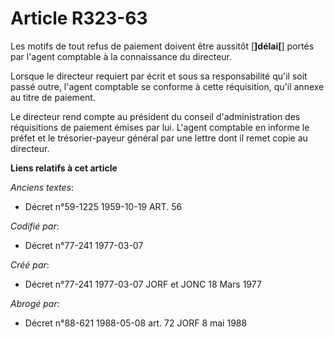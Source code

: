 # Article R323-63

Les motifs de tout refus de paiement doivent être aussitôt [**]délai[**] portés par l'agent comptable à la connaissance du
directeur.

Lorsque le directeur requiert par écrit et sous sa responsabilité qu'il soit passé outre, l'agent comptable se conforme à
cette réquisition, qu'il annexe au titre de paiement.

Le directeur rend compte au président du conseil d'administration des réquisitions de paiement émises par lui. L'agent
comptable en informe le préfet et le trésorier-payeur général par une lettre dont il remet copie au directeur.

**Liens relatifs à cet article**

_Anciens textes_:

  - Décret n°59-1225 1959-10-19 ART. 56

_Codifié par_:

  - Décret n°77-241 1977-03-07

_Créé par_:

  - Décret n°77-241 1977-03-07 JORF et JONC 18 Mars 1977

_Abrogé par_:

  - Décret n°88-621 1988-05-08 art. 72 JORF 8 mai 1988
